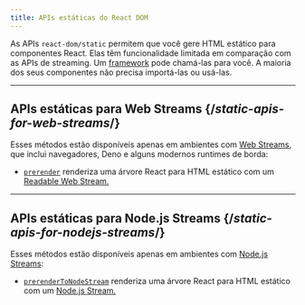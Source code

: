 ```yaml
---
title: APIs estáticas do React DOM
---
```


<Intro>

As APIs `react-dom/static` permitem que você gere HTML estático para componentes React. Elas têm funcionalidade limitada em comparação com as APIs de streaming. Um [framework](/learn/start-a-new-react-project#full-stack-frameworks) pode chamá-las para você. A maioria dos seus componentes não precisa importá-las ou usá-las.

</Intro>

---

## APIs estáticas para Web Streams {/*static-apis-for-web-streams*/}

Esses métodos estão disponíveis apenas em ambientes com [Web Streams](https://developer.mozilla.org/en-US/docs/Web/API/Streams_API), que inclui navegadores, Deno e alguns modernos runtimes de borda:

* [`prerender`](/reference/react-dom/static/prerender) renderiza uma árvore React para HTML estático com um [Readable Web Stream.](https://developer.mozilla.org/en-US/docs/Web/API/ReadableStream)

---

## APIs estáticas para Node.js Streams {/*static-apis-for-nodejs-streams*/}

Esses métodos estão disponíveis apenas em ambientes com [Node.js Streams](https://nodejs.org/api/stream.html):

* [`prerenderToNodeStream`](/reference/react-dom/static/prerenderToNodeStream) renderiza uma árvore React para HTML estático com um [Node.js Stream.](https://nodejs.org/api/stream.html)
